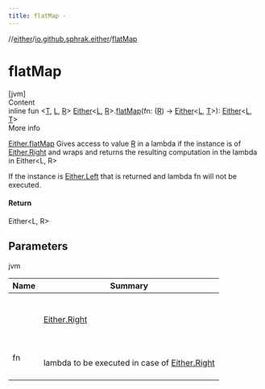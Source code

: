 ```yaml
---
title: flatMap -
---
```

//[either](../index.md)/[io.github.sphrak.either](index.md)/[flatMap](flat-map.md)



# flatMap  
[jvm]  
Content  
inline fun <[T](flat-map.md), [L](flat-map.md), [R](flat-map.md)> [Either](-either/index.md)<[L](flat-map.md), [R](flat-map.md)>.[flatMap](flat-map.md)(fn: ([R](flat-map.md)) -> [Either](-either/index.md)<[L](flat-map.md), [T](flat-map.md)>): [Either](-either/index.md)<[L](flat-map.md), [T](flat-map.md)>  
More info  


[Either.flatMap](flat-map.md) Gives access to value [R](flat-map.md) in a lambda if the instance is of [Either.Right](-either/-right/index.md) and wraps and returns the resulting computation in the lambda in Either<L, R>



If the instance is [Either.Left](-either/-left/index.md) that is returned and lambda fn will not be executed.



#### Return  


Either<L, R>



## Parameters  
  
jvm  
  
|  Name|  Summary| 
|---|---|
| <a name="io.github.sphrak.either//flatMap/io.github.sphrak.either.Either[TypeParam(bounds=[kotlin.Any?]),TypeParam(bounds=[kotlin.Any?])]#kotlin.Function1[TypeParam(bounds=[kotlin.Any?]),io.github.sphrak.either.Either[TypeParam(bounds=[kotlin.Any?]),TypeParam(bounds=[kotlin.Any?])]]/PointingToDeclaration/"></a><receiver>| <a name="io.github.sphrak.either//flatMap/io.github.sphrak.either.Either[TypeParam(bounds=[kotlin.Any?]),TypeParam(bounds=[kotlin.Any?])]#kotlin.Function1[TypeParam(bounds=[kotlin.Any?]),io.github.sphrak.either.Either[TypeParam(bounds=[kotlin.Any?]),TypeParam(bounds=[kotlin.Any?])]]/PointingToDeclaration/"></a><br><br>[Either.Right](-either/-right/index.md)<br><br>
| <a name="io.github.sphrak.either//flatMap/io.github.sphrak.either.Either[TypeParam(bounds=[kotlin.Any?]),TypeParam(bounds=[kotlin.Any?])]#kotlin.Function1[TypeParam(bounds=[kotlin.Any?]),io.github.sphrak.either.Either[TypeParam(bounds=[kotlin.Any?]),TypeParam(bounds=[kotlin.Any?])]]/PointingToDeclaration/"></a>fn| <a name="io.github.sphrak.either//flatMap/io.github.sphrak.either.Either[TypeParam(bounds=[kotlin.Any?]),TypeParam(bounds=[kotlin.Any?])]#kotlin.Function1[TypeParam(bounds=[kotlin.Any?]),io.github.sphrak.either.Either[TypeParam(bounds=[kotlin.Any?]),TypeParam(bounds=[kotlin.Any?])]]/PointingToDeclaration/"></a><br><br>lambda to be executed in case of [Either.Right<R>](-either/index.md)<br><br>
  
  



